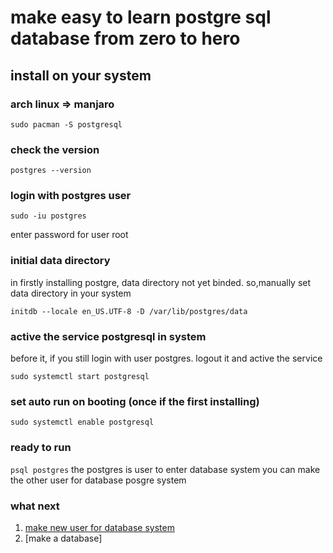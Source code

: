 # make easy to learn postgre sql database from zero to hero

## install on your system
### arch linux => manjaro
`sudo pacman -S postgresql`

### check the version
`postgres --version`

### login with postgres user
```
sudo -iu postgres
```
enter password for user root

### initial data directory
in firstly installing postgre, data directory not yet binded.
so,manually set data directory in your system
```
initdb --locale en_US.UTF-8 -D /var/lib/postgres/data
```
### active the service postgresql in system
before it, if you still login with user postgres. logout it
and active the service
```
sudo systemctl start postgresql
```
### set auto run on booting (once if the first installing)
`sudo systemctl enable postgresql`

### ready to run
```psql postgres```
the postgres is user to enter database system
you can make the other user for database posgre system

### what next
1. [make new user for database system](https://github.com/hdinjos/initial-postgres/tree/master/add-new-user)
2. [make a database]
